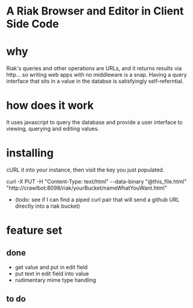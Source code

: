 A Riak Browser and Editor in Client Side Code
=================

# why

Riak's queries and other operations are URLs, and it returns results via http... so writing web apps with no middleware is a snap.  Having a query interface that sits in a value in the databse is satisfyingly self-referntial.

# how does it work

It uses javascript to query the database and provide a user interface to viewing, querying and editing values.

# installing

cURL it into your instance, then visit the key you just populated.

curl -X PUT -H "Content-Type: text/html" --data-binary "@this_file.html" "http://crawlbot:8098/riak/yourBucket/nameWhatYouWant.html"

 * (todo: see if I can find a piped curl pair that will send a github URL directly into a riak bucket)

# feature set

## done
 * get value and put in edit field
 * put text in edit field into value
 * rudimentary mime type handling
 

## to do